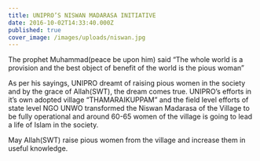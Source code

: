 ```yaml
---
title: UNIPRO’S NISWAN MADARASA INITIATIVE	
date: 2016-10-02T14:33:40.000Z
published: true
cover_image: /images/uploads/niswan.jpg
---
```


<p>The prophet Muhammad(peace be upon him) said “The whole world is a provision and the best object of benefit of the world is the pious woman”</p>
<p>As per his sayings, UNIPRO dreamt of raising pious women in the society and by the grace of Allah(SWT), the dream comes true. UNIPRO’s efforts in it’s own adopted village “THAMARAIKUPPAM” and the field level efforts of state level NGO UNWO transformed the Niswan Madarasa of the Village to be fully operational and around 60-65 women of the village is going to lead a life of Islam in the society.</p>
<p>May Allah(SWT) raise pious women from the village and increase them in useful knowledge.</p>